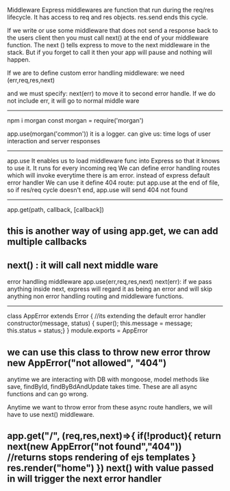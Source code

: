 Middleware
Express middlewares are function that run during the req/res lifecycle. It has access to req and res objects. res.send ends this cycle.

If we write or use some middleware that does not send a response back to the users client then you must call next() at the end of your middleware function. The next () tells express to move to the next middleware in the stack. But if you forget to call it then your app will pause and nothing will happen.

If we are to define custom error handling middleware: we need (err,req,res,next)

and we must specify: next(err) to move it to second error handle. If we do not include err, it will go to normal middle ware

---

npm i morgan
const morgan = require('morgan')

app.use(morgan('common'))
it is a logger. can give us: time logs of user interaction and server responses

---

app.use
It enables us to load middleware func into Express so that it knows to use it.
It runs for every incoming req
We can define error handling routes which will invoke everytime there is am error. instead of express default error handler
We can use it define 404 route:
put app.use at the end of file, so if res/req cycle doesn't end, app.use will send 404 not found

---

app.get(path, callback, [callback])

## this is another way of using app.get, we can add multiple callbacks

next() : it will call next middle ware
---
error handling middleware
app.use(err,req,res,next)
next(err): if we pass anything inside next, express will regard it as being an error and will skip anything non error handling routing and middleware functions.

---

class AppError extends Error { //its extending the default error handler
  constructor(message, status) {
    super();
    this.message = message;
    this.status = status;}
}
module.exports = AppError

we can use this class to throw new error 
throw new AppError("not allowed", "404")
--
anytime we are interacting with DB with mongoose, model methods like save, findById, findByBdAndUpdate takes time. These are all async functions and can go wrong.

Anytime we want to throw error from these async route handlers, we will have to use next() middleware.

app.get("/", (req,res,next)=>{
    if(!product){
        return next(new AppError("not found","404")) //returns stops rendering of ejs templates
    }
    res.render("home")
})
next() with value passed in will trigger the next error handler
---